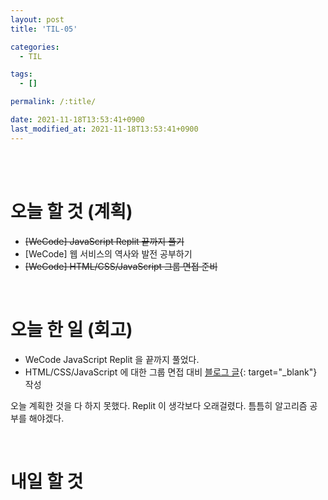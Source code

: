 ```yaml
---
layout: post
title: 'TIL-05'

categories:
  - TIL

tags:
  - []

permalink: /:title/

date: 2021-11-18T13:53:41+0900
last_modified_at: 2021-11-18T13:53:41+0900
---
```


<br>
<br>

# 오늘 할 것 (계획)

- ~~[WeCode] JavaScript Replit 끝까지 풀기~~
- [WeCode] 웹 서비스의 역사와 발전 공부하기
- ~~[WeCode] HTML/CSS/JavaScript 그룹 면접 준비~~

<br>

# 오늘 한 일 (회고)

- WeCode JavaScript Replit 을 끝까지 풀었다.
- HTML/CSS/JavaScript 에 대한 그룹 면접 대비 [블로그 글](){: target="\_blank"} 작성

오늘 계획한 것을 다 하지 못했다. Replit 이 생각보다 오래걸렸다. 틈틈히 알고리즘 공부를 해야겠다.

<br>

# 내일 할 것

